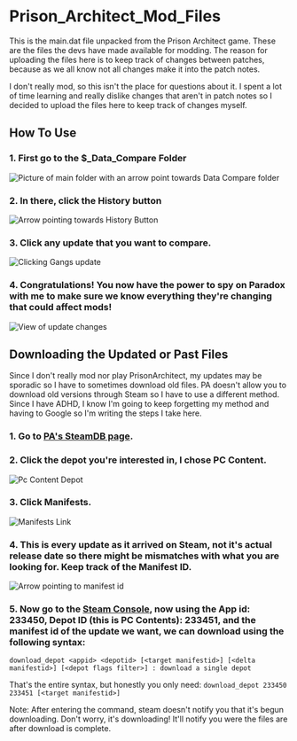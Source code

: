 # Prison_Architect_Mod_Files
This is the main.dat file unpacked from the Prison Architect game. These are the files the devs have made available for modding. The reason for uploading the files here is to keep track of changes between patches, because as we all know not all changes make it into the patch notes.

I don't really mod, so this isn't the place for questions about it. I spent a lot of time learning and really dislike changes that aren't in patch notes so I decided to upload the files here to keep track of changes myself.

## How To Use
### 1. First go to the $_Data_Compare Folder 
![Picture of main folder with an arrow point towards Data Compare folder](https://i.imgur.com/DBDtXBz.png)




### 2. In there, click the History button 
![Arrow pointing towards History Button](https://i.imgur.com/JVwVM0r.png)

### 3. Click any update that you want to compare.
![Clicking Gangs update](https://i.imgur.com/1DQYk0Q.png)

### 4. Congratulations! You now have the power to spy on Paradox with me to make sure we know everything they're changing that could affect mods!
![View of update changes](https://i.imgur.com/Tc881Zu.png)

## Downloading the Updated or Past Files
Since I don't really mod nor play PrisonArchitect, my updates may be sporadic so I have to sometimes download old files. PA doesn't allow you to download old versions through Steam so I have to use a different method. Since I have ADHD, I know I'm going to keep forgetting my method and having to Google so I'm writing the steps I take here.

### 1. Go to [PA's SteamDB page]([https://www.example.com](https://steamdb.info/app/233450/depots/)).

### 2. Click the depot you're interested in, I chose PC Content.
![Pc Content Depot](https://i.imgur.com/wF42ngo.png)

### 3. Click Manifests.
![Manifests Link](https://i.imgur.com/H72VhYX.png)

### 4. This is every update as it arrived on Steam, not it's actual release date so there might be mismatches with what you are looking for. Keep track of the Manifest ID.
![Arrow pointing to manifest id](https://i.imgur.com/cHmCRYs.png)

### 5. Now go to the [Steam Console](steam://nav/console), now using the App id: 233450, Depot ID (this is PC Contents): 233451, and the manifest id of the update we want, we can download using the following syntax: 
`download_depot <appid> <depotid> [<target manifestid>] [<delta manifestid>] [<depot flags filter>] : download a single depot`

That's the entire syntax, but honestly you only need: `download_depot 233450 233451 [<target manifestid>]`

Note: After entering the command, steam doesn't notify you that it's begun downloading. Don't worry, it's downloading! It'll notify you were the files are after download is complete.
